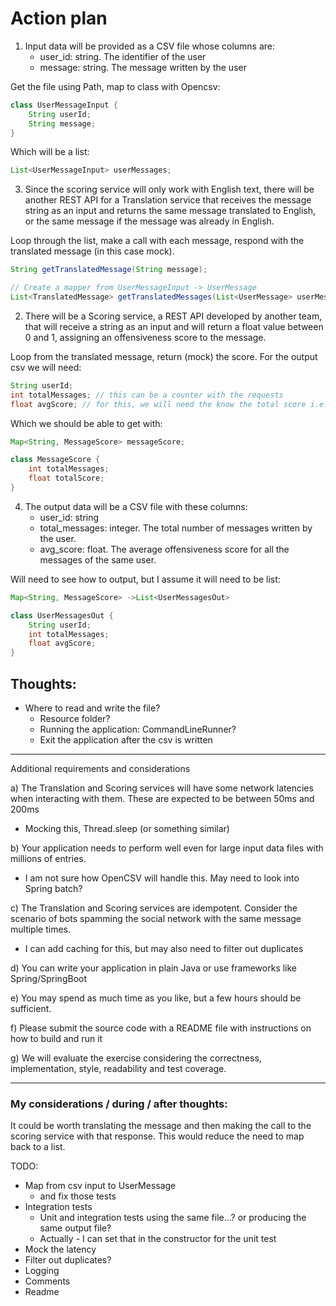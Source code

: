 # Action plan

1) Input data will be provided as a CSV file whose columns are:
    - user_id: string. The identifier of the user
    - message: string. The message written by the user

Get the file using Path, map to class with Opencsv:

```java
class UserMessageInput {
    String userId;
    String message;
}
```

Which will be a list:

```java
List<UserMessageInput> userMessages;
```

3) Since the scoring service will only work with English text, there will be another REST API for a Translation service
   that receives the message string as an input and returns the same message translated to English, or the same message
   if the message was already in English.

Loop through the list, make a call with each message, respond with the translated message (in this case mock).

```java
String getTranslatedMessage(String message);

// Create a mapper from UserMessageInput -> UserMessage
List<TranslatedMessage> getTranslatedMessages(List<UserMessage> userMessage);
```

2) There will be a Scoring service, a REST API developed by another team, that will receive a string as an input and
   will return a float value between 0 and 1, assigning an offensiveness score to the message.

Loop from the translated message, return (mock) the score. For the output csv we will need:

```java
String userId;
int totalMessages; // this can be a counter with the requests
float avgScore; // for this, we will need the know the total score i.e. totalMessages / totalScore (for each user id) 
```

Which we should be able to get with:

```java
Map<String, MessageScore> messageScore;

class MessageScore {
    int totalMessages;
    float totalScore;
}
```

4) The output data will be a CSV file with these columns:
    - user_id: string
    - total_messages: integer. The total number of messages written by the user.
    - avg_score: float. The average offensiveness score for all the messages of the same user.

Will need to see how to output, but I assume it will need to be list:

```java
Map<String, MessageScore> ->List<UserMessagesOut>

class UserMessagesOut {
    String userId;
    int totalMessages;
    float avgScore;
}
```

## Thoughts:

- Where to read and write the file?
    - Resource folder?
    - Running the application: CommandLineRunner?
    - Exit the application after the csv is written

---

Additional requirements and considerations

a) The Translation and Scoring services will have some network latencies when interacting with them. These are expected
to be between 50ms and 200ms

- Mocking this, Thread.sleep (or something similar)

b) Your application needs to perform well even for large input data files with millions of entries.

- I am not sure how OpenCSV will handle this. May need to look into Spring batch?

c) The Translation and Scoring services are idempotent. Consider the scenario of bots spamming the social network with
the same message multiple times.

- I can add caching for this, but may also need to filter out duplicates

d) You can write your application in plain Java or use frameworks like Spring/SpringBoot

e) You may spend as much time as you like, but a few hours should be sufficient.

f) Please submit the source code with a README file with instructions on how to build and run it

g) We will evaluate the exercise considering the correctness, implementation, style, readability and test coverage.

---

### My considerations / during / after thoughts:

It could be worth translating the message and then making the call to the scoring service with that response.
This would reduce the need to map back to a list.

TODO:

- Map from csv input to UserMessage
    - and fix those tests
- Integration tests
    - Unit and integration tests using the same file...? or producing the same output file?
    - Actually - I can set that in the constructor for the unit test
- Mock the latency
- Filter out duplicates?
- Logging
- Comments
- Readme

